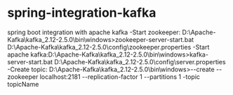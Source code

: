 # spring-integration-kafka
spring boot integration with apache kafka
-Start zookeeper: D:\Apache-Kafka\kafka_2.12-2.5.0\bin\windows>zookeeper-server-start.bat D:\Apache-Kafka\kafka_2.12-2.5.0\config\zookeeper.properties
-Start apache kafka:D:\Apache-Kafka\kafka_2.12-2.5.0\bin\windows>kafka-server-start.bat D:\Apache-Kafka\kafka_2.12-2.5.0\config\server.properties
-Create topic: D:\Apache-Kafka\kafka_2.12-2.5.0\bin\windows>--create --zookeeper localhost:2181 --replication-factor 1 --partitions 1 -topic topicName
